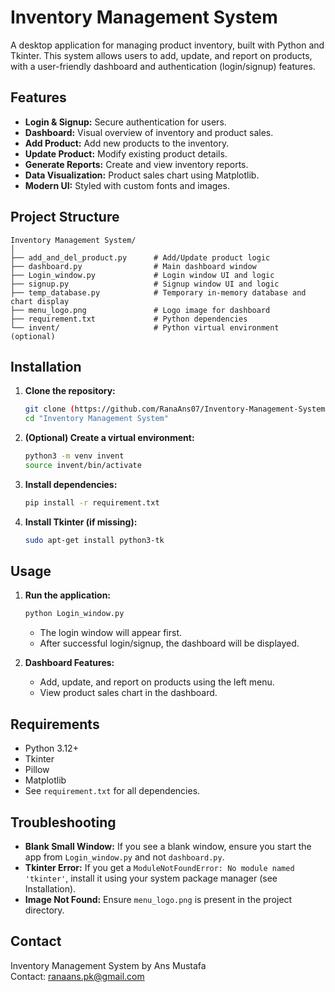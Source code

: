 # Inventory Management System

A desktop application for managing product inventory, built with Python and Tkinter. This system allows users to add, update, and report on products, with a user-friendly dashboard and authentication (login/signup) features.

## Features

- **Login & Signup:** Secure authentication for users.
- **Dashboard:** Visual overview of inventory and product sales.
- **Add Product:** Add new products to the inventory.
- **Update Product:** Modify existing product details.
- **Generate Reports:** Create and view inventory reports.
- **Data Visualization:** Product sales chart using Matplotlib.
- **Modern UI:** Styled with custom fonts and images.

## Project Structure

```
Inventory Management System/
│
├── add_and_del_product.py      # Add/Update product logic
├── dashboard.py                # Main dashboard window
├── Login_window.py             # Login window UI and logic
├── signup.py                   # Signup window UI and logic
├── temp_database.py            # Temporary in-memory database and chart display
├── menu_logo.png               # Logo image for dashboard
├── requirement.txt             # Python dependencies
└── invent/                     # Python virtual environment (optional)
```

## Installation

1. **Clone the repository:**
   ```bash
   git clone (https://github.com/RanaAns07/Inventory-Management-System-GUI-Based-System.git)
   cd "Inventory Management System"
   ```

2. **(Optional) Create a virtual environment:**
   ```bash
   python3 -m venv invent
   source invent/bin/activate
   ```

3. **Install dependencies:**
   ```bash
   pip install -r requirement.txt
   ```

4. **Install Tkinter (if missing):**
   ```bash
   sudo apt-get install python3-tk
   ```

## Usage

1. **Run the application:**
   ```bash
   python Login_window.py
   ```
   - The login window will appear first.
   - After successful login/signup, the dashboard will be displayed.

2. **Dashboard Features:**
   - Add, update, and report on products using the left menu.
   - View product sales chart in the dashboard.

## Requirements

- Python 3.12+
- Tkinter
- Pillow
- Matplotlib
- See `requirement.txt` for all dependencies.

## Troubleshooting

- **Blank Small Window:** If you see a blank window, ensure you start the app from `Login_window.py` and not `dashboard.py`.
- **Tkinter Error:** If you get a `ModuleNotFoundError: No module named 'tkinter'`, install it using your system package manager (see Installation).
- **Image Not Found:** Ensure `menu_logo.png` is present in the project directory.

## Contact

Inventory Management System by Ans Mustafa  
Contact: ranaans.pk@gmail.com
